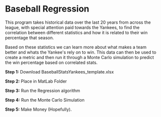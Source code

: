 
# Baseball Regression

This program takes historical data over the last 20 years from across the league, with special attention paid towards the Yankees, to find the correlation between different statistics and how it is related to their win percentage that season. 

Based on these statistics we can learn more about what makes a team better and whats the Yankee's rely on to win. This data can then be used to create a metric and then run it through a Monte Carlo simulation to predict the win percentage based on correlated stats. 

**Step 1:** Download BaseballStatsYankees_template.xlsx 

**Step 2:** Place in MatLab Folder 

**Step 3:** Run the Regression algorithm 

**Step 4:** Run the Monte Carlo Simulation

**Step 5:** Make Money (Hopefully). 
